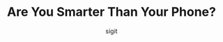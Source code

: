 ---
layout: post
current: post
cover:  assets/images/blog-cover.jpg
navigation: True
title: Are You Smarter Than Your Phone?
description: 
tags: [islam]
class: post-template
subclass: 'post tag-islam'
author: sigit
comments: true
---